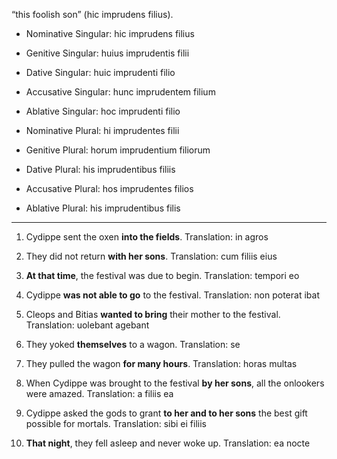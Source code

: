 “this foolish son” (hic imprudens filius).
- Nominative Singular: hic imprudens filius
- Genitive Singular: huius imprudentis filii
- Dative Singular: huic imprudenti filio
- Accusative Singular: hunc imprudentem filium
- Ablative Singular: hoc imprudenti filio

- Nominative Plural: hi imprudentes filii
- Genitive Plural: horum imprudentium filiorum
- Dative Plural: his imprudentibus filiis
- Accusative Plural: hos imprudentes filios
- Ablative Plural: his imprudentibus filis

---

1. Cydippe sent the oxen **into the fields**. Translation: in agros

2. They did not return **with her sons**. Translation: cum filiis eius

3. **At that time**, the festival was due to begin. Translation: tempori eo

4. Cydippe **was not able to go** to the festival. Translation: non poterat ibat

5. Cleops and Bitias **wanted to bring** their mother to the festival. Translation: uolebant agebant

6. They yoked **themselves** to a wagon. Translation: se

7. They pulled the wagon **for many hours**. Translation: horas multas

8. When Cydippe was brought to the festival **by her sons**, all the onlookers were amazed. Translation: a filiis ea

9. Cydippe asked the gods to grant **to her and to her sons** the best gift possible for mortals. Translation: sibi ei filiis  

10. **That night**, they fell asleep and never woke up. Translation: ea nocte
